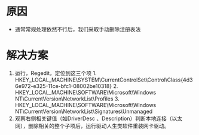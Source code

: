 <!-- TITLE: 故障 0 没有本地连接装不上驱动 -->
<!-- SUBTITLE: 本错误涵盖三大运营商 -->

# 原因
- 通常常规处理依然不行后，我们采取手动删除注册表法

# 解决方案
1. 运行，Regedit，定位到这三个项
		1. HKEY_LOCAL_MACHINE\SYSTEM\CurrentControlSet\Control\Class\{4d36e972-e325-11ce-bfc1-08002be10318}
		2. HKEY_LOCAL_MACHINE\SOFTWARE\Microsoft\Windows NT\CurrentVersion\NetworkList\Profiles
		3. HKEY_LOCAL_MACHINE\SOFTWARE\Microsoft\Windows NT\CurrentVersion\NetworkList\Signatures\Unmanaged
2. 观察右侧相关键值（如DriverDesc 、Description）判断本地连接（以太网），删除相关的整个子项后，运行驱动人生类软件重装网卡驱动。